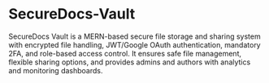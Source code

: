 # SecureDocs-Vault
SecureDocs Vault is a MERN-based secure file storage and sharing system with encrypted file handling, JWT/Google OAuth authentication, mandatory 2FA, and role-based access control. It ensures safe file management, flexible sharing options, and provides admins and authors with analytics and monitoring dashboards.
